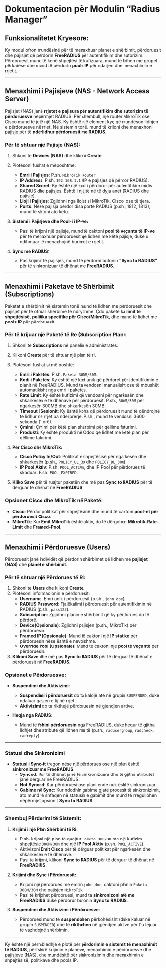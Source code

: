 # Dokumentacion për Modulin “Radius Manager”

## Funksionalitetet Kryesore:
Ky modul ofron mundësinë për të menaxhuar planet e shërbimit, përdoruesit dhe pajisjet që përdorin **FreeRADIUS** për autentifikim dhe autorizim. Përdoruesit mund të kenë shpejtësi të kufizuara, mund të lidhen me grupet përkatëse dhe mund të përdorin **pools IP** për ndarjen dhe menaxhimin e rrjetit.

---

## **Menaxhimi i Pajisjeve (NAS - Network Access Server)**

Pajisjet (NAS) janë **rrjetet e pajisura për autentifikim dhe autorizim të përdoruesve** nëpërmjet RADIUS. Për shembull, një router MikroTik ose Cisco mund të jetë një NAS. Ky është një element kyç që mundëson lidhjen e përdoruesve në rrjet. Në sistemin tonë, mund të krijoni dhe menaxhoni pajisje për të **ndërlidhur përdoruesit me RADIUS**.

### **Për të shtuar një Pajisje (NAS):**
1. Shkoni te **Devices (NAS)** dhe klikoni **Create**.
2. Plotësoni fushat e mëposhtme:
   - **Emri i Pajisjes**: P.sh. `MikroTik Router`
   - **IP Address**: P.sh. `192.168.1.1` (IP e pajisjes që përdor RADIUS).
   - **Shared Secret**: Ky është një kod i përdorur për autentifikim midis RADIUS dhe pajisjes. Është i njëjtë në të dyja anët (RADIUS dhe pajisje).
   - **Lloji i Pajisjes**: Zgjidhni nga llojet si MikroTik, Cisco, ose të tjera.
   - **Ports**: Nëse pajisja përdor disa porte RADIUS (p.sh., 1812, 1813), mund të shtoni ato këtu.

3. **Sistemi i Pajisjeve dhe Pool-i i IP-ve:**
   - Pasi të krijoni një pajisje, mund të caktoni **pool të veçanta të IP-ve** për të menaxhuar përdoruesit që lidhen me këtë pajisje, duke u ndihmuar të menaxhojnë burimet e rrjetit.
   
4. **Sync me RADIUS:**
   - Pas krijimit të pajisjes, mund të përdorni butonin **"Sync to RADIUS"** për të sinkronizuar të dhënat me **FreeRADIUS**.

---

## **Menaxhimi i Paketave të Shërbimit (Subscriptions)**

Paketat e shërbimit në sistemin tonë mund të lidhen me përdoruesit dhe pajisjet për të ofruar shërbime të ndryshme. Çdo paketë ka **limit të shpejtësisë**, **politika specifike për Cisco/MikroTik**, dhe mund të lidhet me **pools IP** për përdoruesit.

### **Për të krijuar një Paketë të Re (Subscription Plan):**
1. Shkoni te **Subscriptions** në panelin e administratës.
2. Klikoni **Create** për të shtuar një plan të ri.
3. Plotësoni fushat si më poshtë:
   - **Emri i Paketës**: P.sh. `Paketa 300M/30M`.
   - **Kodi i Paketës**: Ky është një kod unik që përdoret për identifikimin e planit në FreeRADIUS. Mund ta vendosni manualisht ose të mbushët automatikisht nga emri i paketës.
   - **Rate Limit**: Ky është kufizimi që vendosni për ngarkesën dhe shkarkesën e të dhënave për përdoruesit. P.sh., `300M/30M` për ngarkesën 300MB dhe shkarkesën 30MB.
   - **Timeout i Sesionit**: Ky është koha që përdoruesit mund të qëndrojnë të lidhur në rrjet pa ndërprerje. P.sh., mund të vendosni 3600 sekonda (1 orë).
   - **Çmimi**: Çmimi për këtë plan shërbimi për qëllime faturimi.
   - **Produkti**: Ky është produkti në Odoo që lidhet me këtë plan për qëllime faturimi.

4. **Për Cisco dhe MikroTik:**
   - **Cisco Policy In/Out**: Politikat e shpejtësisë për ngarkesën dhe shkarkesën (p.sh., `POLICY_UL_30` dhe `POLICY_DL_300`).
   - **IP Pool Aktiv**: P.sh. `POOL_ACTIVE`, dhe IP Pool për përdorues të skaduar: P.sh. `POOL_EXPIRED`.
   
5. **Kliko Save** për të ruajtur paketën dhe më pas **Sync to RADIUS** për të dërguar të dhënat në **FreeRADIUS**.

### **Opsionet Cisco dhe MikroTik në Paketë**:
- **Cisco**: Përdor politikat për shpejtësinë dhe mund të caktoni **pool-et për përdoruesit Cisco**.
- **MikroTik**: Kur **Emit MikroTik** është aktiv, do të dërgohen **Mikrotik-Rate-Limit** dhe **Framed-Pool**.

---

## **Menaxhimi i Përdoruesve (Users)**

Përdoruesit janë individët që përdorin shërbimet që lidhen me **pajisjet (NAS)** dhe **planët e shërbimit**.

### **Për të shtuar një Përdorues të Ri**:
1. Shkoni te **Users** dhe klikoni **Create**.
2. Plotësoni informacionin e përdoruesit:
   - **Username**: Emri unik i përdoruesit (p.sh., `john_doe`).
   - **RADIUS Password**: Fjalëkalimi i përdoruesit për autentifikimin në RADIUS (p.sh., `pass123`).
   - **Subscription**: Zgjidhni planin e shërbimit që ky përdorues do të përdorë.
   - **Device(Opsionale)**: Zgjidhni pajisjen (p.sh., MikroTik) për përdoruesin.
   - **Framed IP (Opsionale)**: Mund të caktoni një **IP statike** për përdoruesin nëse është e nevojshme.
   - **Override Pool (Opsionale)**: Mund të caktoni një **pool të veçantë** për përdoruesin.
3. **Klikoni Save** dhe më pas **Sync to RADIUS** për të dërguar të dhënat e përdoruesit në **FreeRADIUS**.

### **Opsionet e Përdoruesve**:
- **Suspendimi dhe Aktivizimi**:
   - **Suspendimi i përdoruesit** do ta kalojë atë në grupin `SUSPENDED`, duke ndaluar qasjen e tij në rrjet.
   - **Aktivizimi** do ta rikthejë përdoruesin në gjendjen aktive.
   
- **Heqja nga RADIUS**:
   - Mund të **fshini përdoruesin** nga FreeRADIUS, duke hequr të gjitha lidhjet dhe atribute që lidhen me të (p.sh., `radusergroup`, `radcheck`, `radreply`).

---

### **Statusi dhe Sinkronizimi**

- **Statusi i Sync-it** tregon nëse një përdorues ose një plan është **sinkronizuar me FreeRADIUS**. 
  - **Synced**: Kur të dhënat janë të sinkronizuara dhe të gjitha atributet janë dërguar në FreeRADIUS.
  - **Not Synced**: Kur përdoruesi ose plani ende nuk është sinkronizuar.
  - **Gabime në Sync**: Kur ndodhin gabime gjatë procesit të sinkronizimit, ato mund të shfaqen në statusin e gabimit dhe mund të rregullohen nëpërmjet opsionit **Sync to RADIUS**.

---

### **Shembuj Përdorimi të Sistemit:**

1. **Krijimi i një Plan Shërbimi të Ri:**
   - P.sh. krijoni një plan të quajtur `Paketa 300/30` me një kufizim shpejtësie `300M/30M` dhe një **IP Pool Aktiv** (p.sh. `POOL_ACTIVE`).
   - Aktivizoni **Emit Cisco** për të dërguar politikat për ngarkesën dhe shkarkesën e të dhënave.
   - Pasi ta krijoni, klikoni **Sync to RADIUS** për të dërguar të dhënat në **FreeRADIUS**.

2. **Krijimi dhe Sync i Përdoruesit:**
   - Krijoni një përdorues me emrin `john_doe`, caktoni planin `Paketa 300M/30M` dhe pajisjen `MikroTik`.
   - Pasi të krijohet përdoruesi, mund ta **sinkronizoni atë me FreeRADIUS** duke përdorur butonin **Sync to RADIUS**.

3. **Suspendimi dhe Aktivizimi i Përdoruesve**:
   - Përdoruesi mund të **suspendohen** përkohësisht (duke kaluar në grupin `SUSPENDED`) dhe të **rikthehen** në gjendjen aktive për t'u lejuar të vazhdojnë shërbimin.

---

Ky është një përmbledhje e plotë për **përdorimin e sistemit të menaxhimit të RADIUS**, përfshirë krijimin e planeve, menaxhimin e përdoruesve dhe pajisjeve (NAS), dhe mundësitë për sinkronizimin dhe menaxhimin e shpejtësisë, politikave dhe pools IP.
